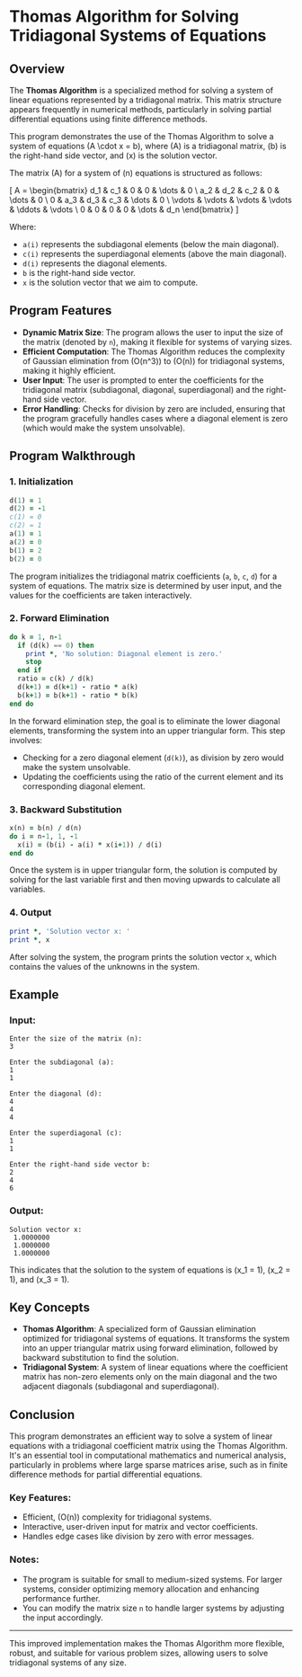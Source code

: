 # Thomas Algorithm for Solving Tridiagonal Systems of Equations

## Overview

The **Thomas Algorithm** is a specialized method for solving a system of linear equations represented by a tridiagonal matrix. This matrix structure appears frequently in numerical methods, particularly in solving partial differential equations using finite difference methods.

This program demonstrates the use of the Thomas Algorithm to solve a system of equations \(A \cdot x = b\), where \(A\) is a tridiagonal matrix, \(b\) is the right-hand side vector, and \(x\) is the solution vector.

The matrix \(A\) for a system of \(n\) equations is structured as follows:

\[
A = \begin{bmatrix}
d_1 & c_1 & 0   & 0   & \dots & 0 \\
a_2 & d_2 & c_2 & 0   & \dots & 0 \\
0   & a_3 & d_3 & c_3 & \dots & 0 \\
\vdots & \vdots & \vdots & \vdots & \ddots & \vdots \\
0   & 0   & 0   & 0   & \dots & d_n
\end{bmatrix}
\]

Where:
- `a(i)` represents the subdiagonal elements (below the main diagonal).
- `c(i)` represents the superdiagonal elements (above the main diagonal).
- `d(i)` represents the diagonal elements.
- `b` is the right-hand side vector.
- `x` is the solution vector that we aim to compute.

## Program Features

- **Dynamic Matrix Size**: The program allows the user to input the size of the matrix (denoted by `n`), making it flexible for systems of varying sizes.
- **Efficient Computation**: The Thomas Algorithm reduces the complexity of Gaussian elimination from \(O(n^3)\) to \(O(n)\) for tridiagonal systems, making it highly efficient.
- **User Input**: The user is prompted to enter the coefficients for the tridiagonal matrix (subdiagonal, diagonal, superdiagonal) and the right-hand side vector.
- **Error Handling**: Checks for division by zero are included, ensuring that the program gracefully handles cases where a diagonal element is zero (which would make the system unsolvable).

## Program Walkthrough

### 1. **Initialization**

```fortran
d(1) = 1
d(2) = -1
c(1) = 0
c(2) = 1
a(1) = 1
a(2) = 0
b(1) = 2
b(2) = 0
```

The program initializes the tridiagonal matrix coefficients (`a`, `b`, `c`, `d`) for a system of equations. The matrix size is determined by user input, and the values for the coefficients are taken interactively.

### 2. **Forward Elimination**

```fortran
do k = 1, n-1
  if (d(k) == 0) then
    print *, 'No solution: Diagonal element is zero.'
    stop
  end if
  ratio = c(k) / d(k)
  d(k+1) = d(k+1) - ratio * a(k)
  b(k+1) = b(k+1) - ratio * b(k)
end do
```

In the forward elimination step, the goal is to eliminate the lower diagonal elements, transforming the system into an upper triangular form. This step involves:
- Checking for a zero diagonal element (`d(k)`), as division by zero would make the system unsolvable.
- Updating the coefficients using the ratio of the current element and its corresponding diagonal element.

### 3. **Backward Substitution**

```fortran
x(n) = b(n) / d(n)
do i = n-1, 1, -1
  x(i) = (b(i) - a(i) * x(i+1)) / d(i)
end do
```

Once the system is in upper triangular form, the solution is computed by solving for the last variable first and then moving upwards to calculate all variables.

### 4. **Output**

```fortran
print *, 'Solution vector x: '
print *, x
```

After solving the system, the program prints the solution vector `x`, which contains the values of the unknowns in the system.

## Example

### Input:
```
Enter the size of the matrix (n):
3

Enter the subdiagonal (a):
1
1

Enter the diagonal (d):
4
4
4

Enter the superdiagonal (c):
1
1

Enter the right-hand side vector b:
2
4
6
```

### Output:
```
Solution vector x:
 1.0000000
 1.0000000
 1.0000000
```

This indicates that the solution to the system of equations is \(x_1 = 1\), \(x_2 = 1\), and \(x_3 = 1\).

## Key Concepts

- **Thomas Algorithm**: A specialized form of Gaussian elimination optimized for tridiagonal systems of equations. It transforms the system into an upper triangular matrix using forward elimination, followed by backward substitution to find the solution.
- **Tridiagonal System**: A system of linear equations where the coefficient matrix has non-zero elements only on the main diagonal and the two adjacent diagonals (subdiagonal and superdiagonal).

## Conclusion

This program demonstrates an efficient way to solve a system of linear equations with a tridiagonal coefficient matrix using the Thomas Algorithm. It's an essential tool in computational mathematics and numerical analysis, particularly in problems where large sparse matrices arise, such as in finite difference methods for partial differential equations.

### Key Features:
- Efficient, \(O(n)\) complexity for tridiagonal systems.
- Interactive, user-driven input for matrix and vector coefficients.
- Handles edge cases like division by zero with error messages.
  
### Notes:
- The program is suitable for small to medium-sized systems. For larger systems, consider optimizing memory allocation and enhancing performance further.
- You can modify the matrix size `n` to handle larger systems by adjusting the input accordingly.

---

This improved implementation makes the Thomas Algorithm more flexible, robust, and suitable for various problem sizes, allowing users to solve tridiagonal systems of any size.
